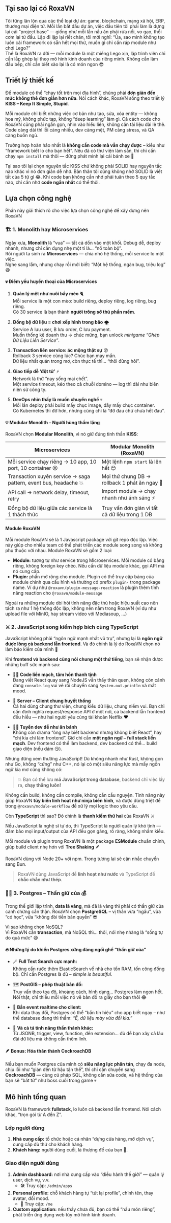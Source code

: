 ## Tại sao lại có RoxaVN

Tôi từng lăn lộn qua các thể loại dự án: game, blockchain, mạng xã hội, ERP, thương mại điện tử. Mỗi lần bắt đầu dự án, việc đầu tiên tôi phải làm là dựng lại cái “project base” — giống như mỗi lần nấu ăn phải rửa nồi, vo gạo, thổi cơm lại từ đầu. Lặp đi lặp lại riết chán, tôi mới nghĩ: “Ủa, sao mình không tạo luôn cái framework có sẵn hết mọi thứ, muốn gì chỉ cần ráp module như chơi Lego?”  
Thế là RoxaVN ra đời — mỗi module là một miếng Lego xịn, lập trình viên chỉ cần lắp ghép lại theo mô hình kinh doanh của riêng mình. Không cần làm đầu bếp, chỉ cần biết xào lại là có món ngon 😎 

## Triết lý thiết kế

Để module có thể “chạy tốt trên mọi địa hình”, chúng phải **đơn giản đến mức không thể đơn giản hơn nữa**. Nói cách khác, RoxaVN sống theo triết lý **KISS – Keep It Simple, Stupid**.

Mỗi module chỉ biết những việc cơ bản như tạo, sửa, xóa entity — không hoa mỹ, không phức tạp, không “deep learning” làm gì. Cả cách code cho RoxaVN cũng phải ngắn gọn, nhìn vào hiểu liền, không cần tài liệu dài lê thê. Code càng dài thì lỗi càng nhiều, dev càng mệt, PM càng stress, và QA càng buồn ngủ.

Trường hợp hoàn hảo nhất là **không cần code mà vẫn chạy được** – kiểu như “framework biết lo cho bạn hết”. Nếu đã có thư viện làm sẵn, thì chỉ cần chạy `npm install` mà thôi — đừng phát minh lại cái bánh xe 🤭

Tại sao tôi lại chọn nguyên tắc KISS chứ không phải SOLID hay nguyên tắc nào khác vì nó đơn giản dễ nhớ. Bản thân tôi cũng không nhớ SOLID là viết tắt của 5 từ gì 😂. Khi code bạn không cần nhớ phải tuân theo 5 quy tắc nào, chỉ cần nhớ **code ngắn nhất** có thể thôi.

## Lựa chọn công nghệ

Phần này giải thích rõ cho việc lựa chọn công nghệ để xây dựng nên RoxaVN

### 🏗️ 1. Monolith hay Microservices  

Ngày xưa, **Monolith** là “vua” — tất cả dồn vào một khối. Debug dễ, deploy nhanh, nhưng chỉ cần đụng nhẹ một tí là… “nổ toàn bộ”.  
Rồi người ta sinh ra **Microservices** — chia nhỏ hệ thống, mỗi service lo một việc.  
Nghe sang lắm, nhưng chạy rồi mới biết: “Một hệ thống, ngàn bug, triệu log” 😅  

#### 💀 Điểm yếu huyền thoại của Microservices  

1. **Quản lý mệt như nuôi bầy mèo** 🐈  
   Mỗi service là một con mèo: build riêng, deploy riêng, log riêng, bug riêng.  
   Có 30 service là bạn thành **người trông sở thú phần mềm**.  

2. **Đồng bộ dữ liệu = chơi xếp hình trong bão** 🌪️  
   Service A lưu user, B lưu order, C lưu payment.  
   Muốn thống kê doanh thu → chúc mừng, bạn unlock *minigame “Ghép Dữ Liệu Liên Service”*.  

3. **Transaction liên service: ác mộng thật sự** 😵  
   Rollback 3 service cùng lúc? Chúc bạn may mắn.  
   Dữ liệu nhất quán trong mơ, còn thực tế thì… “thôi đừng hỏi”.  

4. **Giao tiếp dễ ‘đột tử’** ⚡  
   Network là thứ “nay sống mai chết”.  
   Một service timeout, kéo theo cả chuỗi domino — log thì dài như biên niên sử công ty.  

5. **DevOps nhìn thấy là muốn chuyển nghề** 💀  
   Mỗi lần deploy phải build mấy chục image, đẩy mấy chục container.  
   Có Kubernetes thì đỡ hơn, nhưng cũng chỉ là “đỡ đau chứ chưa hết đau”.  

#### 💡 Modular Monolith – Người hùng thầm lặng  

RoxaVN chọn **Modular Monolith**, vì nó giữ đúng tinh thần **KISS**:  

| Microservices | Modular Monolith (RoxaVN) |
|----------------|-----------------------------|
| Mỗi service chạy riêng → 10 app, 10 port, 10 container 😫 | Một lệnh `npm start` là lên hết 😌 |
| Transaction xuyên service → saga pattern, event bus, headache 💥 | Mọi thứ chung DB → rollback 1 phát ăn ngay 🧘 |
| API call → network delay, timeout, retry | Import module → chạy nhanh như ánh sáng ⚡ |
| Đồng bộ dữ liệu giữa các service là 1 thách thức | Truy vấn đơn giản vì tất cả dữ liệu trong 1 DB |

#### Module RoxaVN

Mỗi module RoxaVN sẽ là 1 Javascript package với git repo độc lập. Việc này giúp cho nhiều team có thể phát triển các module song song và không phụ thuộc với nhau. Module RoxaVN sẽ gồm 2 loại:

- **Module:** tương tự như service trong Microservices.
  Mỗi module có bảng riêng, không foreign key chéo. Nếu cần dữ liệu module khác, gọi API mà nó cung cấp.  
- **Plugin:** phần mở rộng cho module.
  Plugin có thể truy cập bảng của module chính qua cấu hình và thường có prefix `plugin-` trong package name. Ví dụ như `@roxavn/plugin-message-reaction` là plugin thêm tính năng reaction cho `@roxavn/module-message`

Ngoài ra những module dòi hỏi tính năng đặc thù hoặc hiệu suất cao nên tách ra như 1 hệ thống độc lập, không nên nằm trong RoxaVN (ví dụ như upload file với MinIO, hay stream video với Mediasoup, ...)

### ⚔️ 2. JavaScript song kiếm hợp bích cùng TypeScript  

JavaScript không phải “ngôn ngữ mạnh nhất vũ trụ”, nhưng lại là **ngôn ngữ được lòng cả backend lẫn frontend**. Và đó chính là lý do RoxaVN chọn nó làm bảo kiếm của mình 🥷

Khi **frontend và backend cùng nói chung một thứ tiếng**, bạn sẽ nhận được những buff sức mạnh sau:  

- 🧘‍♂️ **Code liền mạch, tâm hồn thanh tịnh**  
  Đang viết React quay sang NodeJS vẫn thấy thân quen, không còn cảnh đang `console.log` vui vẻ rồi chuyển sang `System.out.println` và mất mood.  

- 🔄 **Server – Client chung huyết thống**  
  Cả hai dùng chung thư viện, chung kiểu dữ liệu, chung niềm vui. Bạn chỉ cần định nghĩa request/response API ở một nơi, cả backend lẫn frontend đều hiểu — như hai người yêu cùng tài khoản Netflix ❤️  

- 👩‍💻 **Tuyển dev dễ như ăn bánh**  
  Không còn drama “ông này biết backend nhưng không biết React”, hay “chị kia chỉ làm frontend”. Giờ chỉ cần **một ngôn ngữ – full stack liền mạch**. Dev frontend có thể làm backend, dev backend có thể… build giao diện (nếu dám 😏).  


Nhưng đừng xem thường JavaScript! Dù không nhanh như Rust, không gọn như Go, không “cứng” như C++, nó lại có một siêu năng lực mà mấy ngôn ngữ kia mơ cũng không có:

> 💥 Bạn có thể lưu **mã JavaScript trong database**, backend chỉ việc lấy ra, **chạy thẳng luôn!**  

Không cần build, không cần compile, không cần cầu nguyện. Tính năng này giúp RoxaVN **tùy biến linh hoạt như ninja biến hình**, và được dùng triệt để trong `@roxavn/module-workflow` để xử lý mọi logic theo yêu cầu.  

Còn **TypeScript** thì sao? Đó chính là **thanh kiếm thứ hai** của RoxaVN ⚔️  

Nếu JavaScript là nghệ sĩ tự do, thì TypeScript là người quản lý khó tính — đảm bảo mọi input/output của API đều gọn gàng, rõ ràng, không nhầm kiểu.  

Mỗi module và plugin trong RoxaVN là một package **ESModule** chuẩn chỉnh, giúp build client nhẹ hơn với **Tree Shaking** 🪶 

RoxaVN dùng với Node 20+ với npm. Trong tương lai sẽ cân nhắc chuyển sang Bun.

> RoxaVN dùng JavaScript để **linh hoạt như nước** và TypeScript để **chắc chắn như thép**.

### 🧙‍♂️ 3. Postgres – Thần giữ của 💰  

Trong thế giới lập trình, **data là vàng**, mà đã là vàng thì phải có thần giữ của canh chừng cẩn thận. RoxaVN chọn **PostgreSQL** – vị thần vừa “ngầu”, vừa “có học”, vừa “không đòi tiền bản quyền” 😎  

Vì sao không chọn NoSQL?  
Vì RoxaVN cần **transaction**, mà NoSQL thì… thôi, nói nhẹ nhàng là “sống tự do quá mức” 😅  

#### 🔥 Những lý do khiến Postgres xứng đáng ngồi ghế “thần giữ của”  

- 🪄 **Full Text Search cực mạnh:**  
  Không cần rước thêm ElasticSearch về nhà cho tốn RAM, tốn công đồng bộ. Chỉ cần Postgres là đủ – *simple is beautiful*.  

- 🗺️ **PostGIS – phép thuật bản đồ:**  
  Truy vấn theo tọa độ, khoảng cách, hình dạng... Postgres làm ngon hết. Nói thật, chỉ thiếu mỗi việc nó vẽ bản đồ ra giấy cho bạn thôi 😂  

- 📡 **Bắn event realtime cho client:**  
  Khi data thay đổi, Postgres có thể “bắn tín hiệu” cho app biết ngay – như thể database đang thì thầm: *“Ê, dữ liệu mày vừa đổi kìa.”*  

- 🧰 **Và cả tá tính năng thần thánh khác:**  
  Từ JSONB, trigger, view, function, đến extension… đủ để bạn xây cả lâu đài dữ liệu mà không cần thêm lính.  

#### 🪶 Bonus: Hóa thân thành CockroachDB

Nếu bạn muốn Postgres của mình có **siêu năng lực phân tán**, chạy đa node, chịu lỗi như “gián đến từ hậu tận thế”, thì chỉ cần chuyển sang **CockroachDB** — cùng cú pháp SQL, không cần sửa code, và hệ thống của bạn sẽ “bất tử” như boss cuối trong game 💀

## Mô hình tổng quan

RoxaVN là framework **fullstack**, lo luôn cả backend lẫn frontend. Nói cách khác, “trọn gói từ A đến Z”.  

### Lớp người dùng
1. **Nhà cung cấp:** tổ chức hoặc cá nhân “dựng cửa hàng, mở dịch vụ”, cung cấp đủ thứ cho khách hàng.
2. **Khách hàng:** người dùng cuối, là thượng đế của bạn 👑.

### Giao diện người dùng
1. **Admin dashboard:** nơi nhà cung cấp vào “điều hành thế giới” — quản lý user, dịch vụ, v.v.  
   - 🛠️ Truy cập: `/admin/apps`  
2. **Personal profile:** chỗ khách hàng tự “tút lại profile”, chỉnh tên, thay avatar, đổi mood.  
   - 👤 Truy cập: `/me`  
3. **Custom application:** nếu thấy chưa đủ, bạn có thể “nấu món riêng”, phát triển ứng dụng web tùy mô hình kinh doanh.
